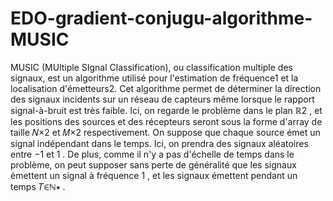 # EDO-gradient-conjugu-algorithme-MUSIC
MUSIC (MUltiple SIgnal Classification), ou classification multiple des signaux, est un algorithme utilisé pour l'estimation de fréquence1 et la localisation d'émetteurs2. Cet algorithme permet de déterminer la direction des signaux incidents sur un réseau de capteurs même lorsque le rapport signal-à-bruit est très faible.
Ici, on regarde le problème dans le plan  ℝ2 , et les positions des sources et des récepteurs seront sous la forme d'array de taille  𝑁×2 et  𝑀×2 
respectivement.
On suppose que chaque source émet un signal indépendant dans le temps. Ici, on prendra des signaux aléatoires entre  −1  et  1 . De plus, comme il n'y a pas d'échelle de temps dans le problème, on peut supposer sans perte de généralité que les signaux émettent un signal à fréquence  1 , et les signaux émettent pendant un temps  𝑇∈ℕ∗ .
